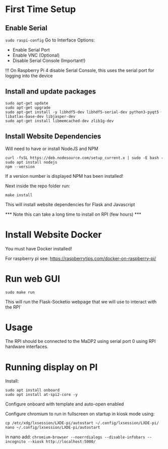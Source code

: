 # First Time Setup

## Enable Serial

`sudo raspi-config`
Go to Interface Options:
- Enable Serial Port
- Enable VNC (Optional)
- Disable Serial Console (Important!)

!!! On Raspberry Pi 4 disable Serial Console, this uses the serial port for logging into the device

## Install and update packages

```
sudo apt-get update
sudo apt-get upgrade
sudo apt-get install -y libhdf5-dev libhdf5-serial-dev python3-pyqt5 libatlas-base-dev libjasper-dev
sudo apt-get install libmemcached-dev zlib1g-dev
```

## Install Website Dependencies

Will need to have or install NodeJS and NPM

```
curl -fsSL https://deb.nodesource.com/setup_current.x | sudo -E bash -
sudo apt install nodejs
npm --version
```
If a version number is displayed NPM has been installed!

Next inside the repo folder run:

```
make install
```

This will install website dependencies for Flask and Javascript

*** Note this can take a long time to install on RPI (few hours) ***

# Install Website Docker

You must have Docker installed!

For raspberry pi see: https://raspberrytips.com/docker-on-raspberry-pi/

# Run web GUI

`sudo make run`

This will run the Flask-Socketio webpage that we will use to interact with the RPI`

# Usage

The RPI should be connected to the MaDP2 using serial port 0 using RPI hardware interfaces.

# Running display on PI

Install:

```
sudo apt install onboard
sudo apt install at-spi2-core -y
```

Configure onboard with template and auto-open enabled

Configure chromium to run in fullscreen on startup in kiosk mode using:

```
cp /etc/xdg/lxsession/LXDE-pi/autostart ~/.config/lxsession/LXDE-pi/
nano ~/.config/lxsession/LXDE-pi/autostart
```

in nano add:
`chromium-browser --noerrdialogs --disable-infobars --incognito --kiosk http://localhost:5000/`
